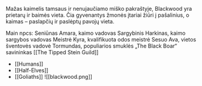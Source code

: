 Mažas kaimelis tamsaus ir nenujaučiamo miško pakraštyje, Blackwood yra prietarų ir baimės vieta. Čia gyvenantys žmonės įtariai žiūri į pašalinius, o kaimas – paslapčių ir paslėptų pavojų vieta.

Main npcs:
Seniūnas Amara, kaimo vadovas 
Sargybinis Harkinas, kaimo sargybos vadovas 
Meistrė Kyra, kvalifikuota odos meistrė 
Sesuo Ava, vietos šventovės vadovė 
Tormundas, populiarios smuklės „The Black Boar“ savininkas [[The Tipped Stein Guild]]

-   [[Humans]]
-   [[Half-Elves]]
-   [[Goliaths]]
![[blackwood.png]]